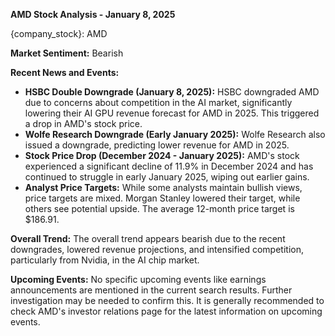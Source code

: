 **AMD Stock Analysis - January 8, 2025**

{company_stock}: AMD

**Market Sentiment:** Bearish

**Recent News and Events:**

* **HSBC Double Downgrade (January 8, 2025):** HSBC downgraded AMD due to concerns about competition in the AI market, significantly lowering their AI GPU revenue forecast for AMD in 2025. This triggered a drop in AMD's stock price.
* **Wolfe Research Downgrade (Early January 2025):** Wolfe Research also issued a downgrade, predicting lower revenue for AMD in 2025.
* **Stock Price Drop (December 2024 - January 2025):** AMD's stock experienced a significant decline of 11.9% in December 2024 and has continued to struggle in early January 2025, wiping out earlier gains.
* **Analyst Price Targets:** While some analysts maintain bullish views, price targets are mixed. Morgan Stanley lowered their target, while others see potential upside.  The average 12-month price target is $186.91.

**Overall Trend:** The overall trend appears bearish due to the recent downgrades, lowered revenue projections, and intensified competition, particularly from Nvidia, in the AI chip market.

**Upcoming Events:**  No specific upcoming events like earnings announcements are mentioned in the current search results.  Further investigation may be needed to confirm this.  It is generally recommended to check AMD's investor relations page for the latest information on upcoming events.